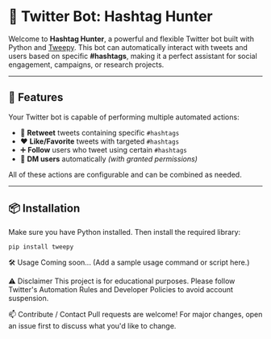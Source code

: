 # 🤖 Twitter Bot: Hashtag Hunter

Welcome to **Hashtag Hunter**, a powerful and flexible Twitter bot built with Python and [Tweepy](https://www.tweepy.org/). This bot can automatically interact with tweets and users based on specific **#hashtags**, making it a perfect assistant for social engagement, campaigns, or research projects.

---

## 🚀 Features

Your Twitter bot is capable of performing multiple automated actions:

- 🔁 **Retweet** tweets containing specific `#hashtags`
- ❤️ **Like/Favorite** tweets with targeted `#hashtags`
- ➕ **Follow** users who tweet using certain `#hashtags`
- 💬 **DM users** automatically *(with granted permissions)*

All of these actions are configurable and can be combined as needed.

---

## 📦 Installation

Make sure you have Python installed. Then install the required library:

```bash
pip install tweepy
```
🛠️ Usage
Coming soon... (Add a sample usage command or script here.)

⚠️ Disclaimer
This project is for educational purposes. Please follow Twitter's Automation Rules and Developer Policies to avoid account suspension.

📫 Contribute / Contact
Pull requests are welcome! For major changes, open an issue first to discuss what you'd like to change.
